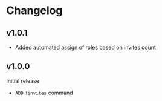 # Changelog

## v1.0.1
- Added automated assign of roles based on invites count

## v1.0.0
Initial release

- `ADD` `!invites` command 